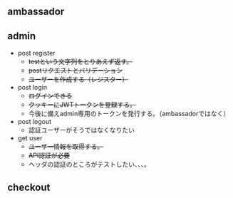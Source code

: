 ## ambassador

## admin

- post register
  - ~~testという文字列をとりあえず返す。~~
  - ~~postリクエストとバリデーション~~
  - ~~ユーザーを作成する（レジスター）~~
- post login
  - ~~ログインできる~~
  - ~~クッキーにJWTトークンを登録する。~~
  - 今後に備えadmin専用のトークンを発行する。（ambassadorではなく）
- post logout
  - 認証ユーザーがそうではなくなりたい
- get user
  - ~~ユーザー情報を取得する。~~
  - ~~API認証が必要~~
  - ヘッダの認証のところがテストしたい、、、。

## checkout
